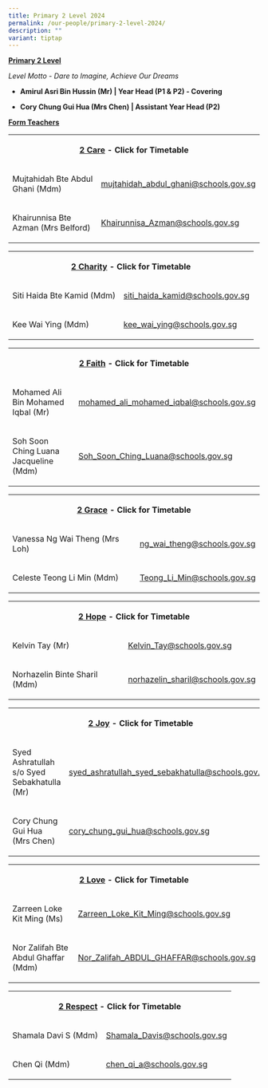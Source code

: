 ```yaml
---
title: Primary 2 Level 2024
permalink: /our-people/primary-2-level-2024/
description: ""
variant: tiptap
---
```

<p><strong><u>Primary 2 Level</u></strong></p><p><em>Level Motto - Dare to Imagine, Achieve Our Dreams</em></p><p></p><ul data-tight="true" class="tight"><li><p><strong>Amirul Asri Bin Hussin (Mr) | Year Head (P1 &amp; P2) - Covering</strong></p></li><li><p><strong>Cory Chung Gui Hua (Mrs Chen) | Assistant Year Head (P2)</strong></p></li></ul><p></p><p><strong><u>Form Teachers</u></strong></p><table><tbody><tr><th rowspan="1" colspan="2"><p><a href="/files/Timetable 2024/2_Care___2024.pdf" rel="noopener noreferrer nofollow" target="_blank">2 Care</a> - Click for Timetable</p></th></tr><tr><td rowspan="1" colspan="1"><p>Mujtahidah Bte Abdul Ghani (Mdm)</p></td><td rowspan="1" colspan="1"><p><a href="mailto:mujtahidah_abdul_ghani@schools.gov.sg" rel="noopener noreferrer nofollow" target="_blank">mujtahidah_abdul_ghani@schools.gov.sg</a></p></td></tr><tr><td rowspan="1" colspan="1"><p>Khairunnisa Bte Azman (Mrs Belford)</p></td><td rowspan="1" colspan="1"><p><a href="mailto:Khairunnisa_Azman@schools.gov.sg" rel="noopener noreferrer nofollow" target="_blank">Khairunnisa_Azman@schools.gov.sg</a></p></td></tr></tbody></table><p></p><table><tbody><tr><th rowspan="1" colspan="2"><p><a href="/files/Timetable 2024/2_Charity___2024.pdf" rel="noopener noreferrer nofollow" target="_blank">2 Charity</a> - Click for Timetable</p></th></tr><tr><td rowspan="1" colspan="1"><p>Siti Haida Bte Kamid (Mdm)</p></td><td rowspan="1" colspan="1"><p><a href="mailto:siti_haida_kamid@schools.gov.sg" rel="noopener noreferrer nofollow" target="_blank">siti_haida_kamid@schools.gov.sg</a></p></td></tr><tr><td rowspan="1" colspan="1"><p>Kee Wai Ying (Mdm)</p></td><td rowspan="1" colspan="1"><p><a href="mailto:kee_wai_ying@schools.gov.sg" rel="noopener noreferrer nofollow" target="_blank">kee_wai_ying@schools.gov.sg</a></p></td></tr></tbody></table><p></p><table><tbody><tr><th rowspan="1" colspan="2"><p><a href="/files/Timetable 2024/2_Faith___2024.pdf" rel="noopener noreferrer nofollow" target="_blank">2 Faith</a> - Click for Timetable</p></th></tr><tr><td rowspan="1" colspan="1"><p>Mohamed Ali Bin Mohamed Iqbal (Mr)</p></td><td rowspan="1" colspan="1"><p><a href="mailto:mohamed_ali_mohamed_iqbal@schools.gov.sg" rel="noopener noreferrer nofollow" target="_blank">mohamed_ali_mohamed_iqbal@schools.gov.sg</a></p></td></tr><tr><td rowspan="1" colspan="1"><p>Soh Soon Ching Luana Jacqueline (Mdm)</p></td><td rowspan="1" colspan="1"><p><a href="mailto:Soh_Soon_Ching_Luana@schools.gov.sg" rel="noopener noreferrer nofollow" target="_blank">Soh_Soon_Ching_Luana@schools.gov.sg</a></p></td></tr></tbody></table><p></p><table><tbody><tr><th rowspan="1" colspan="2"><p><a href="/files/Timetable 2024/2_Grace___2024.pdf" rel="noopener noreferrer nofollow" target="_blank">2 Grace</a> - Click for Timetable</p></th></tr><tr><td rowspan="1" colspan="1"><p>Vanessa Ng Wai Theng (Mrs Loh)</p></td><td rowspan="1" colspan="1"><p><a href="mailto:ng_wai_theng@schools.gov.sg" rel="noopener noreferrer nofollow" target="_blank">ng_wai_theng@schools.gov.sg</a></p></td></tr><tr><td rowspan="1" colspan="1"><p>Celeste Teong Li Min (Mdm)</p></td><td rowspan="1" colspan="1"><p><a href="mailto:Teong_Li_Min@schools.gov.sg" rel="noopener noreferrer nofollow" target="_blank">Teong_Li_Min@schools.gov.sg</a></p></td></tr></tbody></table><p></p><table><tbody><tr><th rowspan="1" colspan="2"><p><a href="/files/Timetable 2024/2_Hope___2024.pdf" rel="noopener noreferrer nofollow" target="_blank">2 Hope</a> - Click for Timetable</p></th></tr><tr><td rowspan="1" colspan="1"><p>Kelvin Tay (Mr)</p></td><td rowspan="1" colspan="1"><p><a href="mailto:Kelvin_Tay@schools.gov.sg" rel="noopener noreferrer nofollow" target="_blank">Kelvin_Tay@schools.gov.sg</a></p></td></tr><tr><td rowspan="1" colspan="1"><p>Norhazelin Binte Sharil (Mdm)</p></td><td rowspan="1" colspan="1"><p><a href="mailto:norhazelin_sharil@schools.gov.sg" rel="noopener noreferrer nofollow" target="_blank">norhazelin_sharil@schools.gov.sg</a></p></td></tr></tbody></table><p></p><table><tbody><tr><th rowspan="1" colspan="2"><p><a href="/files/Timetable 2024/2_Joy___2024.pdf" rel="noopener noreferrer nofollow" target="_blank">2 Joy</a> - Click for Timetable</p></th></tr><tr><td rowspan="1" colspan="1"><p>Syed Ashratullah s/o Syed Sebakhatulla (Mr)</p></td><td rowspan="1" colspan="1"><p><a href="mailto:syed_ashratullah_syed_sebakhatulla@schools.gov.sg" rel="noopener noreferrer nofollow" target="_blank">syed_ashratullah_syed_sebakhatulla@schools.gov.sg</a></p></td></tr><tr><td rowspan="1" colspan="1"><p>Cory Chung Gui Hua (Mrs Chen)</p></td><td rowspan="1" colspan="1"><p><a href="mailto:cory_chung_gui_hua@schools.gov.sg" rel="noopener noreferrer nofollow" target="_blank">cory_chung_gui_hua@schools.gov.sg</a></p></td></tr></tbody></table><p></p><table><tbody><tr><th rowspan="1" colspan="2"><p><a href="/files/Timetable 2024/2_Love___2024.pdf" rel="noopener noreferrer nofollow" target="_blank">2 Love</a> - Click for Timetable</p></th></tr><tr><td rowspan="1" colspan="1"><p>Zarreen Loke Kit Ming (Ms)</p></td><td rowspan="1" colspan="1"><p><a href="mailto:Zarreen_Loke_Kit_Ming@schools.gov.sg" rel="noopener noreferrer nofollow" target="_blank">Zarreen_Loke_Kit_Ming@schools.gov.sg</a></p></td></tr><tr><td rowspan="1" colspan="1"><p>Nor Zalifah Bte Abdul Ghaffar (Mdm)</p></td><td rowspan="1" colspan="1"><p><a href="mailto:Nor_Zalifah_ABDUL_GHAFFAR@schools.gov.sg" rel="noopener noreferrer nofollow" target="_blank">Nor_Zalifah_ABDUL_GHAFFAR@schools.gov.sg</a></p></td></tr></tbody></table><p></p><table><tbody><tr><th rowspan="1" colspan="2"><p><a href="/files/Timetable 2024/2_Respect___2024.pdf" rel="noopener noreferrer nofollow" target="_blank">2 Respect</a> - Click for Timetable</p></th></tr><tr><td rowspan="1" colspan="1"><p>Shamala Davi S (Mdm)</p></td><td rowspan="1" colspan="1"><p><a href="mailto:Shamala_Davis@schools.gov.sg" rel="noopener noreferrer nofollow" target="_blank">Shamala_Davis@schools.gov.sg</a></p></td></tr><tr><td rowspan="1" colspan="1"><p>Chen Qi (Mdm)</p></td><td rowspan="1" colspan="1"><p><a href="mailto:chen_qi_a@schools.gov.sg" rel="noopener noreferrer nofollow" target="_blank">chen_qi_a@schools.gov.sg</a></p></td></tr></tbody></table><p></p><p></p>